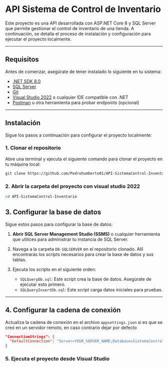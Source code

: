 # API Sistema de Control de Inventario

Este proyecto es una API desarrollada con ASP.NET Core 8 y SQL Server 
que permite gestionar el control de inventario de una tienda.
A continuación, se detalla el proceso de instalación y configuración para ejecutar el proyecto localmente.

---

## Requisitos

Antes de comenzar, asegúrate de tener instalado lo siguiente en tu sistema:

- [.NET SDK 8.0](https://dotnet.microsoft.com/download/dotnet/8.0)
- [SQL Server](https://www.microsoft.com/sql-server)
- [Git](https://git-scm.com/)
- [Visual Studio 2022](https://visualstudio.microsoft.com/) o cualquier IDE compatible con .NET
- [Postman](https://www.postman.com/) u otra herramienta para probar endpoints (opcional)

---

## Instalación

Sigue los pasos a continuación para configurar el proyecto localmente:

### 1. Clonar el repositorio
Abre una terminal y ejecuta el siguiente comando para clonar el proyecto en tu máquina local:

```bash
git clone https://github.com/Pedrohumberto01/API-SistemaControl-Inventario.git
```

### 2. Abrir la carpeta del proyecto con visual studio 2022
```bash
cd API-SistemaControl-Inventario
```

## 3. Configurar la base de datos

Sigue estos pasos para configurar la base de datos:

1. **Abrir SQL Server Management Studio (SSMS)** o cualquier herramienta que utilices para administrar tu instancia de SQL Server.
2. Navega a la carpeta `DB-SQLSERVER` en el repositorio clonado. Allí encontrarás los scripts necesarios para crear la base de datos y sus tablas.
3. Ejecuta los scripts en el siguiente orden:

   - `SQLQueryDb.sql`: Este script crea la base de datos. Asegúrate de ejecutar esto primero.
   - `SQLQueryInsertDb.sql`: Este script carga datos iniciales para pruebas.
---

## 4. Configurar la cadena de conexión

Actualiza la cadena de conexión en el archivo `appsettings.json` si es que se creó en un servidor remoto, en caso contrario dejar por defecto

```json
"ConnectionStrings": {
  "DefaultConnection": "Server=YOUR_SERVER_NAME;Database=SistemaControlInventario;Trusted_Connection=True;TrustServerCertificate=True;"
}
```


### 5. Ejecuta el proyecto desde Visual Studio
